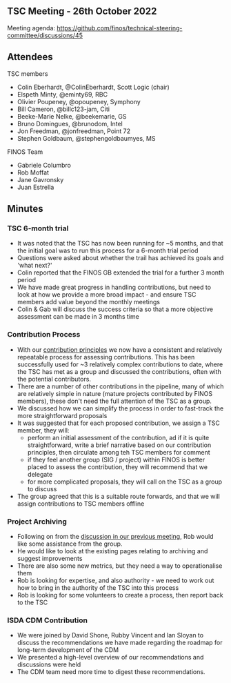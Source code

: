 ## TSC Meeting - 26th October 2022

Meeting agenda: https://github.com/finos/technical-steering-committee/discussions/45

## Attendees

TSC members
 - Colin Eberhardt, @ColinEberhardt, Scott Logic (chair)
 - Elspeth Minty, @eminty69, RBC
 - Olivier Poupeney, @opoupeney, Symphony
 - Bill Cameron, @billc123-jam, Citi
 - Beeke-Marie Nelke, @beekemarie, GS
 - Bruno Domingues, @brunodom, Intel
 - Jon Freedman, @jonfreedman, Point 72
 - Stephen Goldbaum, @stephengoldbaumyes, MS

FINOS Team
 - Gabriele Columbro
 - Rob Moffat
 - Jane Gavronsky
 - Juan Estrella

## Minutes

### TSC 6-month trial

 - It was noted that the TSC has now been running for ~5 months, and that the initial goal was to run this process for a 6-month trial period
 - Questions were asked about whether the trail has achieved its goals and 'what next?'
 - Colin reported that the FINOS GB extended the trial for a further 3 month period
 - We have made great progress in handling contributions, but need to look at how we provide a more broad impact - and ensure TSC members add value beyond the monthly meetings
 - Colin & Gab will discuss the success criteria so that a more objective assessment can be made in 3 months time

### Contribution Process

 - With our [contribution principles](https://github.com/finos/technical-steering-committee/blob/master/contribution-principles.md) we now have a consistent and relatively repeatable process for assessing contributions. This has been successfully used for ~3 relatively complex contributions to date, where the TSC has met as a group and discussed the contributions, often with the potential contributors.
 - There are a number of other contributions in the pipeline, many of which are relatively simple in nature (mature projects contributed by FINOS members), these don't need the full attention of the TSC as a group.
 - We discussed how we can simplify the process in order to fast-track the more straightforward proposals
 - It was suggested that for each proposed contribution, we assign a TSC member, they will:
   - perform an initial assessment of the contribution, ad if it is quite straightforward, write a brief narrative based on our contribution principles, then circulate among teh TSC members for comment
   - if they feel another group (SIG / project) within FINOS is better placed to assess the contribution, they will recommend that we delegate
   - for more complicated proposals, they will call on the TSC as a group to discuss
 - The group agreed that this is a suitable route forwards, and that we will assign contributions to TSC members offline

### Project Archiving

 - Following on from the [discussion in our previous meeting](https://github.com/finos/technical-steering-committee/discussions/45#:~:text=discussion%20in%20our%20previous%20meeting), Rob would like some assistance from the group.
 - He would like to look at the existing pages relating to archiving and suggest improvements
 - There are also some new metrics, but they need a way to operationalise them
 - Rob is looking for expertise, and also authority - we need to work out how to bring in the authority of the TSC into this process
 - Rob is looking for some volunteers to create a process, then report back to the TSC

### ISDA CDM Contribution

 - We were joined by David Shone, Rubby Vincent and Ian Sloyan to discuss the recommendations we have made regarding the roadmap for long-term development of the CDM
 - We presented a high-level overview of our recommendations and discussions were held
 - The CDM team need more time to digest these recommendations.
